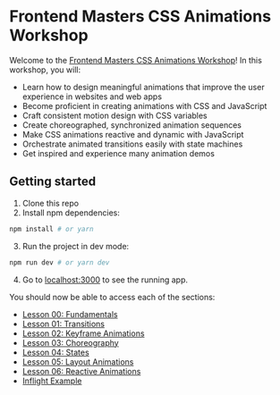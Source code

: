 # Frontend Masters CSS Animations Workshop

Welcome to the [Frontend Masters CSS Animations Workshop](https://frontendmasters.com/courses/css-animations/)! In this workshop, you will:

- Learn how to design meaningful animations that improve the user experience in websites and web apps
- Become proficient in creating animations with CSS and JavaScript
- Craft consistent motion design with CSS variables
- Create choreographed, synchronized animation sequences
- Make CSS animations reactive and dynamic with JavaScript
- Orchestrate animated transitions easily with state machines
- Get inspired and experience many animation  demos

## Getting started

1. Clone this repo
2. Install npm dependencies:

```bash
npm install # or yarn
```

3. Run the project in dev mode:

```bash
npm run dev # or yarn dev
```

4. Go to [localhost:3000](https://localhost:3000) to see the running app.

You should now be able to access each of the sections:

<ul>
  <li><a href="/00-fundamentals/">Lesson 00: Fundamentals</a></li>
  <li><a href="/01-transitions/">Lesson 01: Transitions</a></li>
  <li><a href="/02-keyframes/">Lesson 02: Keyframe Animations</a></li>
  <li><a href="/03-choreography/">Lesson 03: Choreography</a></li>
  <li><a href="/04-states/">Lesson 04: States</a></li>
  <li><a href="/05-layout/">Lesson 05: Layout Animations</a></li>
  <li><a href="/06-reactive/">Lesson 06: Reactive Animations</a></li>
  <li><a href="/examples/inflight/">Inflight Example</a></li>
</ul>
